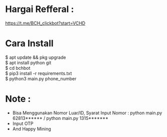 # Hargai Refferal : 
https://t.me/BCH_clickbot?start=VCHD

# Cara Install 
$ apt update && pkg upgrade<br>
$ apt install python git<br>
$ cd bchbot <br>
$ pip3 install -r requirements.txt<br>
$ python3 main.py phone_number<br>

# Note :
- Bisa Menggunakan Nomor Luar/ID, Syarat Input Nomor : python main.py 62813****** / python main.py 1315*******
- Input OTP
- And Happy Mining


